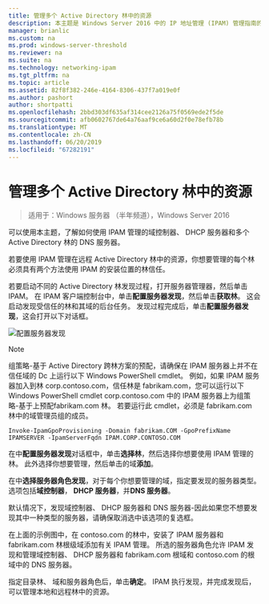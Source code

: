 ```yaml
---
title: 管理多个 Active Directory 林中的资源
description: 本主题是 Windows Server 2016 中的 IP 地址管理 (IPAM) 管理指南的一部分。
manager: brianlic
ms.custom: na
ms.prod: windows-server-threshold
ms.reviewer: na
ms.suite: na
ms.technology: networking-ipam
ms.tgt_pltfrm: na
ms.topic: article
ms.assetid: 82f8f382-246e-4164-8306-437f7a019e0f
ms.author: pashort
author: shortpatti
ms.openlocfilehash: 2bbd303df635af314cee2126a75f0569ede2f5de
ms.sourcegitcommit: afb0602767de64a76aaf9ce6a60d2f0e78efb78b
ms.translationtype: MT
ms.contentlocale: zh-CN
ms.lasthandoff: 06/20/2019
ms.locfileid: "67282191"
---
```

# <a name="manage-resources-in-multiple-active-directory-forests"></a>管理多个 Active Directory 林中的资源

>适用于：Windows 服务器 （半年频道），Windows Server 2016

可以使用本主题，了解如何使用 IPAM 管理的域控制器、 DHCP 服务器和多个 Active Directory 林的 DNS 服务器。  
  
若要使用 IPAM 管理在远程 Active Directory 林中的资源，你想要管理的每个林必须具有两个方法使用 IPAM 的安装位置的林信任。  
  
若要启动不同的 Active Directory 林发现过程，打开服务器管理器，然后单击 IPAM。 在 IPAM 客户端控制台中，单击**配置服务器发现**，然后单击**获取林**。 这会启动发现受信任的林和其域的后台任务。 发现过程完成后，单击**配置服务器发现**，这会打开以下对话框。  
  
![配置服务器发现](../../media/Manage-Resources-in-Multiple-Active-Directory-Forests/ipam_serverdiscovery.jpg)  

>[!NOTE]
>组策略\-基于 Active Directory 跨林方案的预配，请确保在 IPAM 服务器上并不在信任域的 Dc 上运行以下 Windows PowerShell cmdlet。 例如，如果 IPAM 服务器加入到林 corp.contoso.com，信任林是 fabrikam.com，您可以运行以下 Windows PowerShell cmdlet corp.contoso.com 中的 IPAM 服务器上为组策略\-基于上预配fabrikam.com 林。 若要运行此 cmdlet，必须是 fabrikam.com 林中的域管理员组的成员。

    
    Invoke-IpamGpoProvisioning -Domain fabrikam.COM -GpoPrefixName IPAMSERVER -IpamServerFqdn IPAM.CORP.CONTOSO.COM
    

在中**配置服务器发现**对话框中，单击**选择林**，然后选择你想要使用 IPAM 管理的林。 此外选择你想要管理，然后单击的域**添加**。

在中**选择服务器角色发现**，对于每个你想要管理的域，指定要发现的服务器类型。 选项包括**域控制器**， **DHCP 服务器**，并**DNS 服务器**。

默认情况下，发现域控制器、 DHCP 服务器和 DNS 服务器-因此如果您不想要发现其中一种类型的服务器，请确保取消选中该选项的复选框。

在上面的示例图中，在 contoso.com 的林中，安装了 IPAM 服务器和 fabrikam.com 林根级域添加有关 IPAM 管理。 所选的服务器角色允许 IPAM 发现和管理域控制器、 DHCP 服务器和 fabrikam.com 根域和 contoso.com 的根域中的 DNS 服务器。

指定目录林、 域和服务器角色后，单击**确定**。 IPAM 执行发现，并完成发现后，可以管理本地和远程林中的资源。
